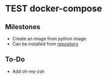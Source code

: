# TEST docker-compose

## Milestones
* Create an image from python image
* Can be installed from [repository](https://hub.docker.com/r/ernjv/python-test/tags)

## To-Do
* Add oh-my-zsh 

